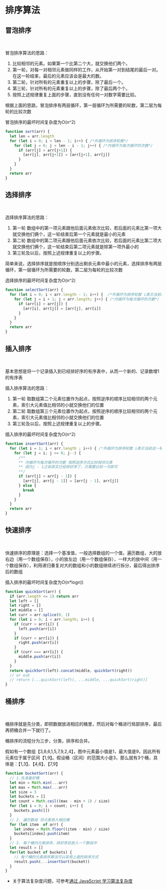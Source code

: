 # 排序算法

## 冒泡排序
<br/>
<p>冒泡排序算法的思路：</p>

1. 比较相邻的元素。如果第一个比第二个大，就交换他们两个。
2. 第一轮，对每一对相邻元素做同样的工作，从开始第一对到结尾的最后一对。在这一轮结束，最后的元素应该会是最大的数。
3. 第二轮，针对所有的元素重复以上的步骤，除了最后一个。
4. 第三轮，针对所有的元素重复以上的步骤，除了最后两个个。
5. 按照上述规律重复上面的步骤，直到没有任何一对数字需要比较。 

<p>根据上面的思路，冒泡排序有两层循环，第一层循环为所需要的轮数，第二层为每轮的比较次数</p>
<p>冒泡排序的最坏时间复杂度为O(n^2)</p>

```js
function sort(arr) {
  let len = arr.length
  for (let i = 0; i < len - 1; i++) { /*外循环为排序轮数*/ 
    for (let j = 0; j < len - i - 1; j++) { /*内循环为每次循环的次数*/
      if (arr[j] > arr[j+1]) {
        [arr[j], arr[j+1]] = [arr[j+1], arr[j]]
      }
    }
  }
  return arr
}
```

## 选择排序
<br/>
<p>选择排序算法的思路：</p>

1. 第一轮 数组中的第一项元素跟他后面元素依次比较，若后面的元素比第一项大就交换他们俩个，这一轮结束后第一个元素就是最小的元素
2. 第二轮 数组中的第二项元素跟他后面元素依次比较，若后面的元素比第二项大就交换他们俩个，这一轮结束后第二项元素就是除第一项外最小的
4. 第三轮及以后，按照上述规律重复以上的步骤。

<p>简单来说，选择排序就是按顺序分别选出剩余元素中最小的元素，选择排序有两层循环，第一层循环为所需要的轮数，第二层为每轮的比较次数</p>
<p>选择排序的最坏时间复杂度为O(n^2)</p>

```js
function selectSort(arr) {
  for (let i = 0; i < arr.length - 1; i++) {  /*外循环为排序轮数 i表示当前这一轮最小的元素的位置*/ 
    for (let j = i + 1; j < arr.length; j++) { /*内循环为每次循环的次数*/
      if (arr[i] > arr[j]) {
        [arr[i], arr[j]] = [arr[j], arr[i]]
      }
    }
  }
  return arr
}
```

## 插入排序
<br/>
<p>基本思想是将一个记录插入到已经排好序的有序表中，从而一个新的、记录数增1的有序表</p>
<p>插入排序算法的思路：</p>

1. 第一轮 取数组第二个元素位置作为起点，按照逆序的顺序比较相邻的两个元素，索引大元素值比相邻的小就交换他们的位置
2. 第二轮 取数组第三个元素位置作为起点，按照逆序的顺序比较相邻的两个元素，索引大元素值比相邻的小就交换他们的位置
4. 第三轮及以后，按照上述规律重复以上的步骤。

<p>插入排序的最坏时间复杂度为O(n^2)</p>

```js
function insertSort(arr) {
  for (let i = 1; i < arr.length ; i++) { /*外循环为排序轮数 i表示当前这一轮进行比较起始位置*/ 
    for (let j = i; j >= 0; j--) { 
      /**
      ** 内循环为每次循环的次数 按照逆序方式比较相邻元素
      ** 因为j - 1之前其实已经排好序了，只需要比较一次即可
      **/
      if (arr[j] < arr[j - 1]) {
        [arr[j], arr[j - 1]] = [arr[j - 1], arr[j]]
      } else {
        break
      }
    }
  }
  return arr
}
```

## 快速排序
<br/>
<p>快速排序的原理是：选择一个基准值，一般选择数组的一个值，遍历数组，大的放右边（用一个数组保存），小的放左边（用一个数组保存），一样大的放中间（用一个数组保存），利用递归重复对大的数组和小的数组继续进行拆分，最后得出排序后的数组</p>

<p>插入排序的最坏时间复杂度为O(n*logn))</p>

```js
function quickSort(arr) {
  if (arr.length <= 1) return arr
  let left = []
  let right = []
  let middle = []
  let curr = arr.splice(0, 1)
  for (let i = 0; i < arr.length; i++) {
    if (curr > arr[i]) {
      left.push(arr[i])
    }
    if (curr < arr[i]) {
      right.push(arr[i])
    }
    if (curr === arr[i]) {
      middle.push(arr[i])
    }
  }
  return quickSort(left).concat(middle, quickSort(right))
  // or es6
  // return [...quickSort(left), ...middle, ...quickSort(right)]
}
```


## 桶排序

<br/>

<p>桶排序就是先分类，即把数据放进相应的桶里，然后对每个桶进行局部排序，最后再把桶合并一下就行了。</p>
<p>桶排序的流程分为三步，分类，排序和合并。</p>
<p>假如有一个数组【3,8,6,1,5,7,9,2,4】，图中元素最小值是1，最大值是9，因此所有元素位于属于区间【1,9】。假设桶（区间）的范围大小是3，那么就有3个桶，具体是：【1,3】、【4,6】、【7,9】</p>

```js
function bucketSort(arr) {
  // 1.先准备好桶
  let min = Math.min(...arr)
  let max = Math.max(...arr)
  let size = 3
  let buckets = []
  let count = Math.ceil((max - min + 1) / size)
  for (let i = 0; i < count; i++) {
    buckets.push([])
  }
  // 2. 遍历数组 将元素放入相应桶
  for (let item  of arr) {
    let index = Math.floor((item - min) / size)
    buckets[index].push(item)
  }
  // 3. 每个桶内元素排序，排好序后放入一个数组中
  let result = []
  for(let bucket of buckets) {
    // 每个桶的元素排序算法可以采用上面的排序方式
    result.push(...insertSort(bucket))
  }
}
```

- 关于算法复杂度问题，可参考[通过 JavaScript 学习算法复杂度](https://juejin.im/post/6844904057321029646)